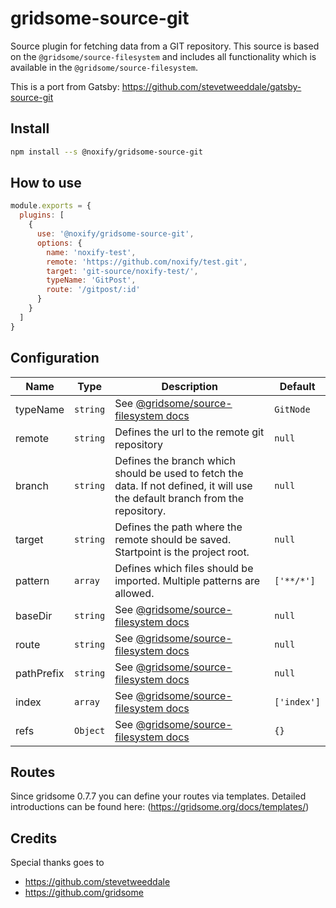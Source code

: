 # gridsome-source-git

Source plugin for fetching data from a GIT repository.
This source is based on the `@gridsome/source-filesystem` and includes
all functionality which is available in the `@gridsome/source-filesystem`.

This is a port from Gatsby: https://github.com/stevetweeddale/gatsby-source-git

## Install

```bash
npm install --s @noxify/gridsome-source-git
```

## How to use

```js
module.exports = {
  plugins: [
    {
      use: '@noxify/gridsome-source-git',
      options: {
        name: 'noxify-test',
        remote: 'https://github.com/noxify/test.git',
        target: 'git-source/noxify-test/',
        typeName: 'GitPost',
        route: '/gitpost/:id'
      }
    }
  ]
}
```

## Configuration

| Name       | Type     | Description                                                                                                                              | Default     |
| ---------- | -------- | ---------------------------------------------------------------------------------------------------------------------------------------- | ----------- |
| typeName   | `string` | See [@gridsome/source-filesystem docs](https://github.com/gridsome/gridsome/blob/master/packages/source-filesystem/README.md#typename)   | `GitNode`   |
| remote     | `string` | Defines the url to the remote git repository                                                                                             | `null`      |
| branch     | `string` | Defines the branch which should be used to fetch the data. If not defined, it will use the default branch from the repository.           | `null`      |
| target     | `string` | Defines the path where the remote should be saved. Startpoint is the project root.                                                       | `null`      |
| pattern    | `array`  | Defines which files should be imported. Multiple patterns are allowed.                                                                   | `['**/*']`  |
| baseDir    | `string` | See [@gridsome/source-filesystem docs](https://github.com/gridsome/gridsome/blob/master/packages/source-filesystem/README.md#basedir)    | `null`      |
| route      | `string` | See [@gridsome/source-filesystem docs](https://github.com/gridsome/gridsome/blob/master/packages/source-filesystem/README.md#route)      | `null`      |
| pathPrefix | `string` | See [@gridsome/source-filesystem docs](https://github.com/gridsome/gridsome/blob/master/packages/source-filesystem/README.md#pathprefix) | `null`      |
| index      | `array`  | See [@gridsome/source-filesystem docs](https://github.com/gridsome/gridsome/blob/master/packages/source-filesystem/README.md#index)      | `['index']` |
| refs       | `Object` | See [@gridsome/source-filesystem docs](https://github.com/gridsome/gridsome/blob/master/packages/source-filesystem/README.md#refs)       | `{}`        |

## Routes

Since gridsome 0.7.7 you can define your routes via templates.
Detailed introductions can be found here: (https://gridsome.org/docs/templates/)

## Credits

Special thanks goes to

* https://github.com/stevetweeddale
* https://github.com/gridsome
